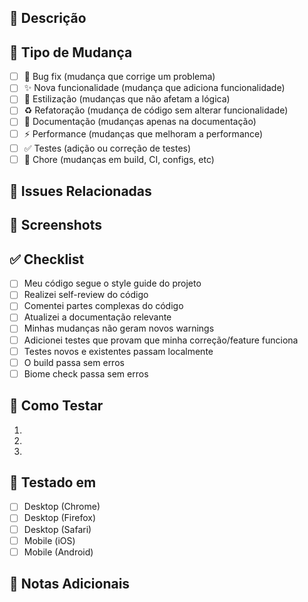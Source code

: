 ## 📝 Descrição
<!-- Descreva as mudanças realizadas -->

## 🎯 Tipo de Mudança
<!-- Marque as opções relevantes -->
- [ ] 🐛 Bug fix (mudança que corrige um problema)
- [ ] ✨ Nova funcionalidade (mudança que adiciona funcionalidade)
- [ ] 💄 Estilização (mudanças que não afetam a lógica)
- [ ] ♻️ Refatoração (mudança de código sem alterar funcionalidade)
- [ ] 📝 Documentação (mudanças apenas na documentação)
- [ ] ⚡ Performance (mudanças que melhoram a performance)
- [ ] ✅ Testes (adição ou correção de testes)
- [ ] 🔧 Chore (mudanças em build, CI, configs, etc)

## 🔗 Issues Relacionadas
<!-- Exemplo: Closes #123, Fixes #456 -->

## 📸 Screenshots
<!-- Se aplicável, adicione screenshots das mudanças visuais -->

## ✅ Checklist
- [ ] Meu código segue o style guide do projeto
- [ ] Realizei self-review do código
- [ ] Comentei partes complexas do código
- [ ] Atualizei a documentação relevante
- [ ] Minhas mudanças não geram novos warnings
- [ ] Adicionei testes que provam que minha correção/feature funciona
- [ ] Testes novos e existentes passam localmente
- [ ] O build passa sem erros
- [ ] Biome check passa sem erros

## 🧪 Como Testar
<!-- Descreva os passos para testar as mudanças -->
1.
2.
3.

## 📱 Testado em
- [ ] Desktop (Chrome)
- [ ] Desktop (Firefox)
- [ ] Desktop (Safari)
- [ ] Mobile (iOS)
- [ ] Mobile (Android)

## 📝 Notas Adicionais
<!-- Qualquer informação adicional relevante -->
